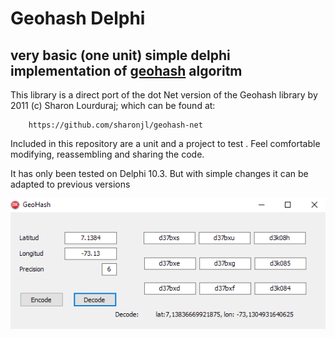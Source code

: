 # Geohash Delphi

very basic (one unit) simple delphi implementation of [geohash](https://en.wikipedia.org/wiki/Geohash) algoritm
-----------------------------------------------------------------------------

This library is a direct port of the dot Net version of the Geohash library
by 2011 (c) Sharon Lourduraj; which can be found at:
		
		https://github.com/sharonjl/geohash-net
		
Included in this repository are a unit and a project to test . Feel comfortable modifying, reassembling and sharing the code.

It has only been tested on Delphi 10.3. But with simple changes it can be adapted to previous versions

![Alt text](Test/Captura.PNG?raw=true "Application Test")